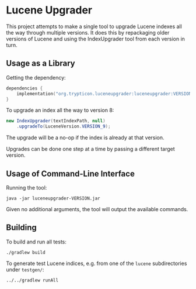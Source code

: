 Lucene Upgrader
===============

This project attempts to make a single tool to upgrade Lucene indexes all the
way through multiple versions. It does this by repackaging older versions of
Lucene and using the IndexUpgrader tool from each version in turn.


Usage as a Library
------------------

Getting the dependency:

```kotlin
dependencies {
    implementation("org.trypticon.luceneupgrader:luceneupgrader:VERSION")
}
```

To upgrade an index all the way to version 8:

```java
new IndexUpgrader(textIndexPath, null)
    .upgradeTo(LuceneVersion.VERSION_9);
```

The upgrade will be a no-op if the index is already at that version.

Upgrades can be done one step at a time by passing a different target version.


Usage of Command-Line Interface
-------------------------------

Running the tool:

```shell
java -jar luceneupgrader-VERSION.jar
```

Given no additional arguments, the tool will output the available commands.


Building
--------

To build and run all tests:

    ./gradlew build

To generate test Lucene indices, e.g. from one of the `lucene` subdirectories
under `testgen/`:

    ../../gradlew runAll

